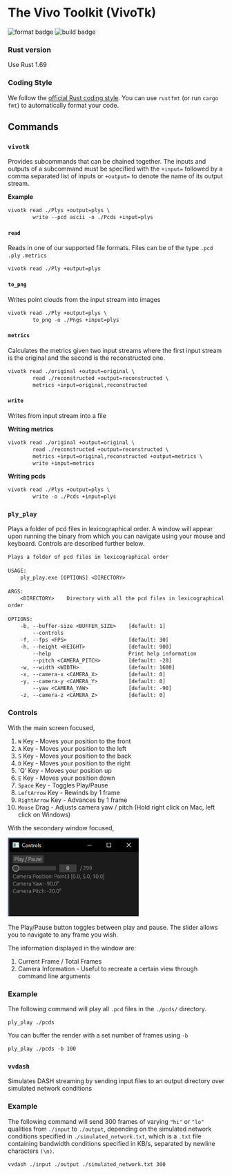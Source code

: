 # The Vivo Toolkit (VivoTk)

![format badge](https://github.com/nus-vv-streams/vivotk/actions/workflows/format.yml/badge.svg)
![build badge](https://github.com/nus-vv-streams/vivotk/actions/workflows/build.yml/badge.svg)

### Rust version

Use Rust 1.69

### Coding Style

We follow the [official Rust coding style](https://github.com/rust-dev-tools/fmt-rfcs/blob/master/guide/guide.md).  You can use `rustfmt` (or run `cargo fmt`) to automatically format your code.

## Commands

### `vivotk`

Provides subcommands that can be chained together. The inputs and outputs of a subcommand must be specified with the `+input=` followed by a comma separated list of inputs or `+output=` to denote the name of its output stream.

**Example**
```shell
vivotk read ./Plys +output=plys \
        write --pcd ascii -o ./Pcds +input=plys
```

#### `read`

Reads in one of our supported file formats. Files can be of the type `.pcd` `.ply` `.metrics`

```shell
vivotk read ./Ply +output=plys
```

#### `to_png`

Writes point clouds from the input stream into images

```shell
vivotk read ./Ply +output=plys \
        to_png -o ./Pngs +input=plys
```

#### `metrics`

Calculates the metrics given two input streams where the first input stream is the original and the second is the reconstructed one.

```shell
vivotk read ./original +output=original \
        read ./reconstructed +output=reconstructed \
        metrics +input=original,reconstructed
```

#### `write`

Writes from input stream into a file

**Writing metrics**
```shell
vivotk read ./original +output=original \
        read ./reconstructed +output=reconstructed \
        metrics +input=original,reconstructed +output=metrics \
        write +input=metrics 
```

**Writing pcds**
```shell
vivotk read ./Plys +output=plys \
        write -o ./Pcds +input=plys
```

### `ply_play`

Plays a folder of pcd files in lexicographical order. A window will appear upon running the binary from which you can navigate using your mouse and keyboard. Controls are described further below.

```shell
Plays a folder of pcd files in lexicographical order

USAGE:
    ply_play.exe [OPTIONS] <DIRECTORY>

ARGS:
    <DIRECTORY>    Directory with all the pcd files in lexicographical order

OPTIONS:
    -b, --buffer-size <BUFFER_SIZE>    [default: 1]
        --controls
    -f, --fps <FPS>                    [default: 30]
    -h, --height <HEIGHT>              [default: 900]
        --help                         Print help information
        --pitch <CAMERA_PITCH>         [default: -20]
    -w, --width <WIDTH>                [default: 1600]
    -x, --camera-x <CAMERA_X>          [default: 0]
    -y, --camera-y <CAMERA_Y>          [default: 0]
        --yaw <CAMERA_YAW>             [default: -90]
    -z, --camera-z <CAMERA_Z>          [default: 0]
```

### Controls

With the main screen focused, 

1. `W` Key - Moves your position to the front
2. `A` Key - Moves your position to the left
3. `S` Key - Moves your position to the back
4. `D` Key - Moves your position to the right
5. 'Q' Key - Moves your position up
6. `E` Key - Moves your position down
7. `Space` Key - Toggles Play/Pause
8. `LeftArrow` Key - Rewinds by 1 frame
9. `RightArrow` Key - Advances by 1 frame
10. `Mouse` Drag - Adjusts camera yaw / pitch (Hold right click on Mac, left click on Windows)

With the secondary window focused,

![Playback Controls Secondary Window](docs/images/playback_controls.png)

The Play/Pause button toggles between play and pause. The slider allows you to navigate to any frame you wish.

The information displayed in the window are:

1. Current Frame / Total Frames
2. Camera Information - Useful to recreate a certain view through command line arguments

### Example

The following command will play all `.pcd` files in the `./pcds/` directory.

```shell
ply_play ./pcds
```

You can buffer the render with a set number of frames using `-b`

```shell
ply_play ./pcds -b 100
```

### `vvdash`

Simulates DASH streaming by sending input files to an output directory over simulated network conditions

### Example

The following command will send 300 frames of varying `"hi"` or `"lo"` qualities from `./input` to `./output`, depending on the simulated network conditions specified in `./simulated_network.txt`, which is a `.txt` file containing bandwidth conditions specified in KB/s, separated by newline characters `(\n)`.

```shell
vvdash ./input ./output ./simulated_network.txt 300
```
